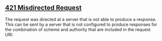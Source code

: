 ## [421 Misdirected Request](https://developer.mozilla.org/en-US/docs/Web/HTTP/Status/421)
The request was directed at a server that is not able to produce a response. This can be sent by a server that is not configured to produce responses for the combination of scheme and authority that are included in the request URI.
